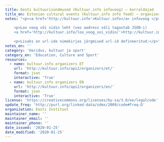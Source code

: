 ```yaml
---
title: Eesti kultuurisündmused (Kultuur.info infovoog) – korraldajad
title_en: Estonian cultural events (Kultuur.info info feed) – organizers
notes: "<p><a href='http://kultuur.info'>Kultuur.info</a> infovoog </p>
    
    <p>Loo voog või vidin leht (voo aadress väli tagastab JSON-i)
    <a href='http://kultuur.info/loo_voog_voi_vidin/'>http://kultuur.info/loo_voog_voi_vidin/</a></p>
    
    <p>Lisaks on url-ide nimekirjas järgmised url-id defineeritud:</p>"
notes_en: ''
category: 'Haridus, kultuur ja sport'
category_en: 'Education, Culture and Sport'
resources:
  - name: kultuur.info organizers ET
    url: 'http://kultuur.info/api2/organizers/et/'
    format: json
    interactive: 'True'
  - name: kultuur.info organizers EN
    url: 'http://kultuur.info/api2/organizers/en/'
    format: json
    interactive: 'True'
license: 'https://creativecommons.org/licenses/by-sa/3.0/ee/legalcode'
update_freq: 'http://purl.org/linked-data/sdmx/2009/code#freq-D'
organization: Eesti Instituut
maintainer_name: ''
maintainer_email: ''
maintainer_phone: ''
date_issued: '2020-01-25'
date_modified: '2020-01-25'
---
```

